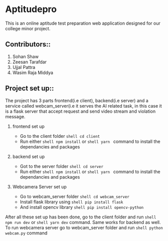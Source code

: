 # Aptitudepro
This is an online aptitude test preparation web application designed for our college minor project.

## Contributors::
1. Sohan Shaw
2. Zeesan Tarafdar
3. Ujjal Pattra
4. Wasim Raja Middya


## Project set up::
The project has 3 parts frontend(i.e client), backend(i.e server) and a service called webcam_server(i.e it serves the AI related task, in this case it is a flask server that accept request and send video stream and violation message.

1. frontend set up
    - Go to the client folder ```shell cd client ```
    - Run either ```shell npm install``` or ```shell yarn ``` command to install the dependancies and packages

2. backend set up
   - Got to the server folder ```shell cd server```
   - Run either ```shell npm install``` or ```shell yarn ``` command to install the dependancies and packages

3. Webcamera Server set up
   - Go to webcam_server folder ```shell cd webcam_server```
   - Install flask library using ```shell pip install flask```
   - And install opencv library ```shell pip install opencv-python```


  After all these set up has been done, go to the client folder and run ```shell npm run dev``` or ```shell yarn dev``` command. Same works for backend as well.
  To run webcamera server go to webcam_server folder and run ```shell python webcam.py``` command
